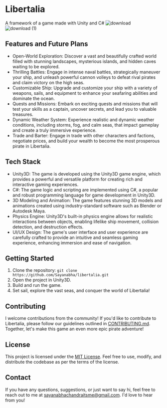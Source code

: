 # Libertalia
A framework of a game made with Unity and C#
![download](https://github.com/Sayanabha/Libertalia/assets/30752262/61edeece-5641-4013-ae90-bbf24204bb04)
![download (1)](https://github.com/Sayanabha/Libertalia/assets/30752262/03ecae75-7625-47b2-8eaf-c5844c2e5c41)
 <h2>Features and Future Plans</h2>
  <ul>
    <li>Open-World Exploration: Discover a vast and beautifully crafted world filled with stunning landscapes, mysterious islands, and hidden caves waiting to be explored.</li>
    <li>Thrilling Battles: Engage in intense naval battles, strategically maneuver your ship, and unleash powerful cannon volleys to defeat rival pirates and claim victory on the high seas.</li>
    <li>Customizable Ship: Upgrade and customize your ship with a variety of weapons, sails, and equipment to enhance your seafaring abilities and dominate the ocean.</li>
    <li>Quests and Missions: Embark on exciting quests and missions that will test your skills as a captain, uncover secrets, and lead you to valuable treasures.</li>
    <li>Dynamic Weather System: Experience realistic and dynamic weather conditions, including storms, fog, and calm seas, that impact gameplay and create a truly immersive experience.</li>
    <li>Trade and Barter: Engage in trade with other characters and factions, negotiate prices, and build your wealth to become the most prosperous pirate in Libertalia.</li>
  </ul>
  
  <h2>Tech Stack</h2>
  <ul>
    <li>Unity3D: The game is developed using the Unity3D game engine, which provides a powerful and versatile platform for creating rich and interactive gaming experiences.</li>
    <li>C#: The game logic and scripting are implemented using C#, a popular and robust programming language for game development in Unity3D.</li>
    <li>3D Modeling and Animation: The game features stunning 3D models and animations created using industry-standard software such as Blender or Autodesk Maya.</li>
    <li>Physics Engine: Unity3D's built-in physics engine allows for realistic interactions between objects, enabling lifelike ship movement, collision detection, and destruction effects.</li>
    <li>UI/UX Design: The game's user interface and user experience are carefully crafted to provide an intuitive and seamless gaming experience, enhancing immersion and ease of navigation.</li>
  </ul>
  
  <h2>Getting Started</h2>
  <ol>
    <li>Clone the repository: <code>git clone https://github.com/Sayanabha/libertalia.git</code></li>
    <li>Open the project in Unity3D.</li>
    <li>Build and run the game.</li>
    <li>Set sail, explore the vast seas, and conquer the world of Libertalia!</li>
  </ol>
  
  <h2>Contributing</h2>
  <p>I welcome contributions from the community! If you'd like to contribute to Libertalia, please follow our guidelines outlined in <a href="CONTRIBUTING.md">CONTRIBUTING.md</a>. Together, let's make this game an even more epic pirate adventure!</p>
  
  <h2>License</h2>
  <p>This project is licensed under the <a href="LICENSE">MIT License</a>. Feel free to use, modify, and distribute the codebase as per the terms of the license.</p>
  
  <h2>Contact</h2>
  <p>If you have any questions, suggestions, or just want to say hi, feel free to reach out to me at <a href="sayanabhachandraitsme@gmail.com">sayanabhachandraitsme@gmail.com</a>. I'd love to hear from you!</p>
